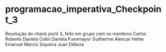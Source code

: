 # programacao_imperativa_Checkpoint_3

Resolução do check point 3, feito em grupo com os membros 
Carlos Roberto
Daniela Coltri
Daniela Fuenmayor
Guilherme Alencar
Helter Emanuel
Marcio Siqueira
Juan
Débora 
